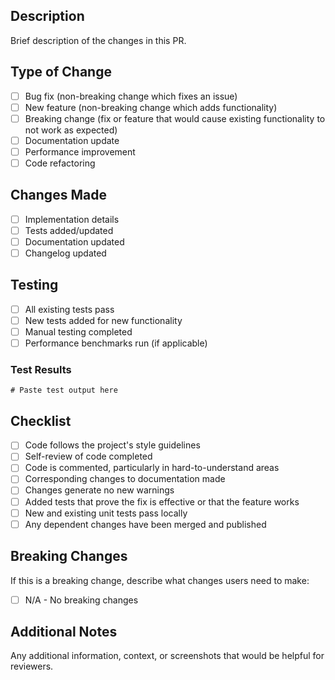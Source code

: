 ## Description

Brief description of the changes in this PR.

## Type of Change

- [ ] Bug fix (non-breaking change which fixes an issue)
- [ ] New feature (non-breaking change which adds functionality)
- [ ] Breaking change (fix or feature that would cause existing functionality to not work as expected)
- [ ] Documentation update
- [ ] Performance improvement
- [ ] Code refactoring

## Changes Made

- [ ] Implementation details
- [ ] Tests added/updated
- [ ] Documentation updated
- [ ] Changelog updated

## Testing

- [ ] All existing tests pass
- [ ] New tests added for new functionality
- [ ] Manual testing completed
- [ ] Performance benchmarks run (if applicable)

### Test Results

```
# Paste test output here
```

## Checklist

- [ ] Code follows the project's style guidelines
- [ ] Self-review of code completed
- [ ] Code is commented, particularly in hard-to-understand areas
- [ ] Corresponding changes to documentation made
- [ ] Changes generate no new warnings
- [ ] Added tests that prove the fix is effective or that the feature works
- [ ] New and existing unit tests pass locally
- [ ] Any dependent changes have been merged and published

## Breaking Changes

If this is a breaking change, describe what changes users need to make:

- [ ] N/A - No breaking changes

## Additional Notes

Any additional information, context, or screenshots that would be helpful for reviewers. 